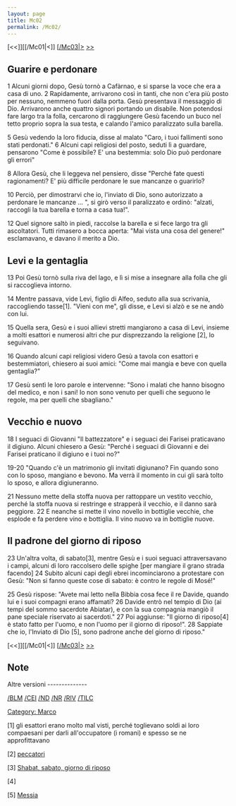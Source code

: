 ```yaml
---
layout: page
title: Mc02
permalink: /Mc02/
---
```


[<<]][[/Mc01|<]] [[/Mc03|>](/Mc01 "wikilink") [&gt;&gt;](/Lc01 "wikilink")

Guarire e perdonare
-------------------

1 Alcuni giorni dopo, Gesù tornò a Cafàrnao, e si sparse la voce che era a casa di uno. 2 Rapidamente, arrivarono così in tanti, che non c'era più posto per nessuno, nemmeno fuori dalla porta. Gesù presentava il messaggio di Dio. Arrivarono anche quattro signori portando un disabile. Non potendosi fare largo tra la folla, cercarono di raggiungere Gesù facendo un buco nel tetto proprio sopra la sua testa, e calando l'amico paralizzato sulla barella.

5 Gesù vedendo la loro fiducia, disse al malato "Caro, i tuoi fallimenti sono stati perdonati." 6 Alcuni capi religiosi del posto, seduti lì a guardare, pensarono "Come è possibile? E' una bestemmia: solo Dio può perdonare gli errori"

8 Allora Gesù, che li leggeva nel pensiero, disse "Perché fate questi ragionamenti? E' più difficile perdonare le sue mancanze o guarirlo?

10 Perciò, per dimostrarvi che io, l'inviato di Dio, sono autorizzato a perdonare le mancanze ... ", si girò verso il paralizzato e ordinò: "alzati, raccogli la tua barella e torna a casa tua!".

12 Quel signore saltò in piedi, raccolse la barella e si fece largo tra gli ascoltatori. Tutti rimasero a bocca aperta: "Mai vista una cosa del genere!" esclamavano, e davano il merito a Dio.

Levi e la gentaglia
-------------------

13 Poi Gesù tornò sulla riva del lago, e lì si mise a insegnare alla folla che gli si raccoglieva intorno.

14 Mentre passava, vide Levi, figlio di Alfeo, seduto alla sua scrivania, raccogliendo tasse[1]. "Vieni con me", gli disse, e Levi si alzò e se ne andò con lui.

15 Quella sera, Gesù e i suoi allievi stretti mangiarono a casa di Levi, insieme a molti esattori e numerosi altri che pur disprezzando la religione [2], lo seguivano.

16 Quando alcuni capi religiosi videro Gesù a tavola con esattori e bestemmiatori, chiesero ai suoi amici: "Come mai mangia e beve con quella gentaglia?"

17 Gesù sentì le loro parole e intervenne: "Sono i malati che hanno bisogno del medico, e non i sani! Io non sono venuto per quelli che seguono le regole, ma per quelli che sbagliano."

Vecchio e nuovo
---------------

18 I seguaci di Giovanni "Il battezzatore" e i seguaci dei Farisei praticavano il digiuno. Alcuni chiesero a Gesù: "Perché i seguaci di Giovanni e dei Farisei praticano il digiuno e i tuoi no?"

19-20 "Quando c'è un matrimonio gli invitati digiunano? Fin quando sono con lo sposo, mangiano e bevono. Ma verrà il momento in cui gli sarà tolto lo sposo, e allora digiuneranno.

21 Nessuno mette della stoffa nuova per rattoppare un vestito vecchio, perché la stoffa nuova si restringe e strapperà il vecchio, e il danno sarà peggiore. 22 E neanche si mette il vino novello in bottiglie vecchie, che esplode e fa perdere vino e bottiglia. Il vino nuovo va in bottiglie nuove.

Il padrone del giorno di riposo
-------------------------------

23 Un'altra volta, di sabato[3], mentre Gesù e i suoi seguaci attraversavano i campi, alcuni di loro raccolsero delle spighe \[per mangiare il grano strada facendo\] 24 Subito alcuni capi degli ebrei incominciarono a protestare con Gesù: "Non si fanno queste cose di sabato: è contro le regole di Mosé!"

25 Gesù rispose: "Avete mai letto nella Bibbia cosa fece il re Davide, quando lui e i suoi compagni erano affamati? 26 Davide entrò nel tempio di Dio (ai tempi del sommo sacerdote Abiatar), e con la sua compagnia mangiò il pane speciale riservato ai sacerdoti." 27 Poi aggiunse: "Il giorno di riposo[4] è stato fatto per l'uomo, e non l'uomo per il giorno di riposo!". 28 Sappiate che io, l'Inviato di Dio [5], sono padrone anche del giorno di riposo."

[<<]][[/Mc01|<]] [[/Mc03|>](/Mc01 "wikilink") [&gt;&gt;](/Lc01 "wikilink")

Note
----

<references>
</references>
Altre versioni
--------------

[/BLM](/{{BASEPAGENAME}}/BLM "wikilink") [/CEI](/{{BASEPAGENAME}}/CEI "wikilink") [/ND](/{{BASEPAGENAME}}/ND "wikilink") [/NR](/{{BASEPAGENAME}}/NR "wikilink") [/RIV](/{{BASEPAGENAME}}/RIV "wikilink") [/TILC](/{{BASEPAGENAME}}/TILC "wikilink")

[Category: Marco](/Category:_Marco "wikilink")

[1] gli esattori erano molto mal visti, perché toglievano soldi ai loro compaesani per darli all'occupatore (i romani) e spesso se ne approfittavano

[2] [peccatori](/G/peccatori "wikilink")

[3] [Shabat, sabato, giorno di riposo](/g/shabat "wikilink")

[4]

[5] [Messia](/g/Messia "wikilink")